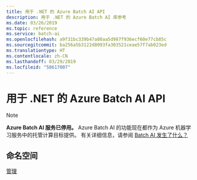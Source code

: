 ```yaml
---
title: 用于 .NET 的 Azure Batch AI API
description: 用于 .NET 的 Azure Batch AI 库参考
ms.date: 03/26/2019
ms.topic: reference
ms.service: batch-ai
ms.openlocfilehash: a9f31bc339b47a80aa5d987f936ecf60e77cb85c
ms.sourcegitcommit: ba256a5b3122d8093fa303521ceae57f7ab023ed
ms.translationtype: HT
ms.contentlocale: zh-CN
ms.lasthandoff: 03/29/2019
ms.locfileid: "58617007"
---
```

# <a name="azure-batch-ai-apis-for-net"></a>用于 .NET 的 Azure Batch AI API

>[!Note]
>**Azure Batch AI 服务已停用。** Azure Batch AI 的功能现在都作为 Azure 机器学习服务中的托管计算目标提供。 有关详细信息，请参阅 [Batch AI 发生了什么？](https://aka.ms/batchai-retirement)

## <a name="namespaces"></a>命名空间

[管理](/dotnet/api/overview/azure/batchai/management)
